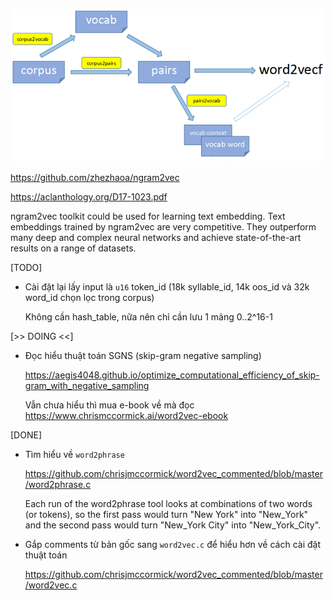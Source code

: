 ![](ngram2vec.png) 

https://github.com/zhezhaoa/ngram2vec

https://aclanthology.org/D17-1023.pdf

ngram2vec toolkit could be used for learning text embedding. Text embeddings trained by ngram2vec are very competitive. They outperform many deep and complex neural networks and achieve state-of-the-art results on a range of datasets. 


[TODO]


* Cài đặt lại lấy input là `u16` token_id 
  (18k syllable_id, 14k oos_id và 32k word_id chọn lọc trong corpus)

  Không cần hash_table, nữa nên chỉ cần lưu 1 mảng 0..2^16-1

[>> DOING <<]

* Đọc hiểu thuật toán SGNS (skip-gram negative sampling)

  https://aegis4048.github.io/optimize_computational_efficiency_of_skip-gram_with_negative_sampling

  Vẫn chưa hiểu thì mua e-book về mà đọc https://www.chrismccormick.ai/word2vec-ebook


[DONE]

* Tìm hiểu về `word2phrase`

  https://github.com/chrisjmccormick/word2vec_commented/blob/master/word2phrase.c

  Each run of the word2phrase tool looks at combinations of two words (or tokens), so the first pass would turn "New York" into "New_York" and the second pass would turn "New_York City" into "New_York_City".


* Gắp comments từ bản gốc sang `word2vec.c` để hiểu hơn về cách cài đặt thuật toán

  https://github.com/chrisjmccormick/word2vec_commented/blob/master/word2vec.c
